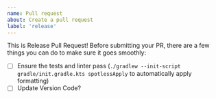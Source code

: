 ```yaml
---
name: Pull request
about: Create a pull request
label: 'release'
---
```

This is Release Pull Request!
Before submitting your PR, there are a few things you can do to make sure it goes smoothly:
- [ ] Ensure the tests and linter pass (`./gradlew --init-script gradle/init.gradle.kts spotlessApply` to automatically apply formatting)
- [ ] Update Version Code?
